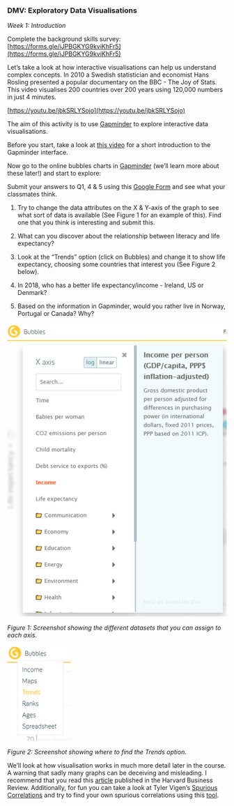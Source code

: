 ### DMV: Exploratory Data Visualisations

_Week 1: Introduction_&nbsp;

Complete the background skills survey: [https://forms.gle/iJPBGKYG9kviKhFr5](https://forms.gle/iJPBGKYG9kviKhFr5)

Let’s take a look at how interactive visualisations can help us understand complex concepts. In 2010 a Swedish statistician and economist Hans Rosling presented a popular documentary on the BBC \- The Joy of Stats. This video visualises 200 countries over 200 years using 120,000 numbers in just 4 minutes. 

[https://youtu.be/jbkSRLYSojo](https://youtu.be/jbkSRLYSojo)  

The aim of this activity is to use [Gapminder](https://www.gapminder.org/tools) to explore interactive data visualisations. 

Before you start, take a look at [this video](https://player.vimeo.com/video/231885967) for a short introduction to the Gapminder interface. 

Now go to the online bubbles charts in [Gapminder](https://www.gapminder.org/tools/#$chart-type=bubbles) \(we’ll learn more about these later\!\) and start to explore:

Submit your answers to Q1, 4 & 5 using this [Google Form](https://forms.gle/ea5jWT3i4guCxn5Y7) and see what your classmates think.

<!---->
1. Try to change the data attributes on the X & Y\-axis of the graph to see what sort of data is available \(See Figure 1 for an example of this\). Find one that you think is interesting and submit this.

2. What can you discover about the relationship between literacy and life expectancy?

3. Look at the “Trends” option \(click on Bubbles\) and change it to show life expectancy, choosing some countries that interest you \(See Figure 2 below\).

4. In 2018, who has a better life expectancy/income \- Ireland, US or Denmark?

5. Based on the information in Gapminder, would you rather live in Norway, Portugal or Canada? Why?

![image](../images/01_Lab_Exploring_Data/1.png)

_Figure 1: Screenshot showing the different datasets that you can assign to each axis._&nbsp;

![image](../images/01_Lab_Exploring_Data/2.png)

_Figure 2: Screenshot showing where to find the Trends option._&nbsp;

We’ll look at how visualisation works in much more detail later in the course. A warning that sadly many graphs can be deceiving and misleading. I recommend that you read this [article](https://hbr.org/2015/06/beware-spurious-correlations) published in the Harvard Business Review. Additionally, for fun you can take a look at Tyler Vigen’s [Spurious Correlations](https://www.tylervigen.com/spurious-correlations) and try to find your own spurious correlations using this [tool](https://tylervigen.com/discover).

<!--
<style>
th {
  font-weight: normal;
}
td {
  border: 2px solid black;
}
ol ol { 
  list-style-type: lower-alpha; 
}
ol ol ol { 
  list-style-type: lower-roman; 
}
img {
  max-width: 100%;
  height: auto;
  object-fit: contain;
}
</style>
-->

